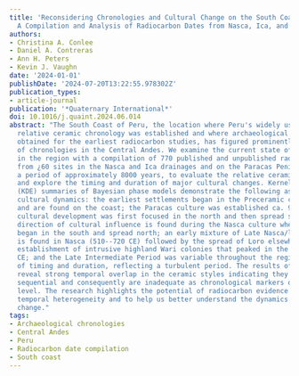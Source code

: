 ```yaml
---
title: 'Reconsidering Chronologies and Cultural Change on the South Coast of Peru:
  A Compilation and Analysis of Radiocarbon Dates from Nasca, Ica, and Paracas'
authors:
- Christina A. Conlee
- Daniel A. Contreras
- Ann H. Peters
- Kevin J. Vaughn
date: '2024-01-01'
publishDate: '2024-07-20T13:22:55.978302Z'
publication_types:
- article-journal
publication: '*Quaternary International*'
doi: 10.1016/j.quaint.2024.06.014
abstract: "The South Coast of Peru, the location where Peru's widely used period/horizon
  relative ceramic chronology was established and where archaeological samples were
  obtained for the earliest radiocarbon studies, has figured prominently in the development
  of chronologies in the Central Andes. We examine the current state of chronology
  in the region with a compilation of 770 published and unpublished radiocarbon dates
  from ¿60 sites in the Nasca and Ica drainages and on the Paracas Peninsula, spanning
  a period of approximately 8000 years, to evaluate the relative ceramic chronologies
  and explore the timing and duration of major cultural changes. Kernel Density Estimate
  (KDE) summaries of Bayesian phase models demonstrate the following aspects of regional
  cultural dynamics: the earliest settlements began in the Preceramic ca. 6000 BCE
  and are found on the coast; the Paracas culture was established ca. 900 BCE and
  cultural development was first focused in the north and then spread south; a reverse
  direction of cultural influence is found during the Nasca culture when innovation
  began in the south and spread north; an early mixture of Late Nasca/local Loro culture
  is found in Nasca (510--720 CE) followed by the spread of Loro elsewhere and the
  establishment of intrusive highland Wari colonies that peaked in the mid-9th century
  CE; and the Late Intermediate Period was variable throughout the region in terms
  of timing and duration, reflecting a turbulent period. The results of the study
  reveal strong temporal overlap in the ceramic styles indicating they are not purely
  sequential and consequently are inadequate as chronological markers on a regional
  level. The research highlights the potential of radiocarbon evidence to reveal sub-regional
  temporal heterogeneity and to help us better understand the dynamics of cultural
  change."
tags:
- Archaeological chronologies
- Central Andes
- Peru
- Radiocarbon date compilation
- South coast
---
```

